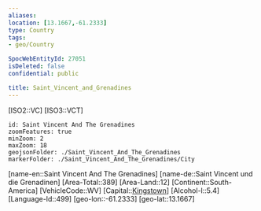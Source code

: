 ```yaml
---
aliases: 
location: [13.1667,-61.2333]
type: Country
tags:
- geo/Country

SpocWebEntityId: 27051
isDeleted: false
confidential: public

title: Saint_Vincent_and_Grenadines
---
```

[ISO2::VC]
[ISO3::VCT]
```leaflet
id: Saint Vincent And The Grenadines
zoomFeatures: true 
minZoom: 2 
maxZoom: 18
geojsonFolder: ./Saint_Vincent_And_The_Grenadines
markerFolder: ./Saint_Vincent_And_The_Grenadines/City
```

[name-en::Saint Vincent And The Grenadines]
[name-de::Saint Vincent und die Grenadinen]
[Area-Total::389]
[Area-Land::12]
[Continent::South-America]
[VehicleCode::WV]
[Capital::[Kingstown](geo/Continent/South-America/Saint_Vincent_and_Grenadines/City/Kingstown.md)]
[Alcohol-l::5.4]
[Language-Id::499]
[geo-lon::-61.2333]
[geo-lat::13.1667]



